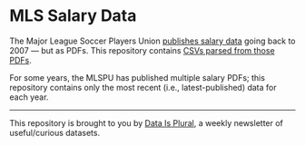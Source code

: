 # MLS Salary Data

The Major League Soccer Players Union [publishes salary data](https://www.mlsplayers.org/salary_info.html) going back to 2007 — but as PDFs. This repository contains [CSVs parsed from those PDFs](csvs/).

For some years, the MLSPU has published multiple salary PDFs; this repository contains only the most recent (i.e., latest-published) data for each year.

---

This repository is brought to you by [Data Is Plural](https://tinyletter.com/data-is-plural), a weekly newsletter of useful/curious datasets.
